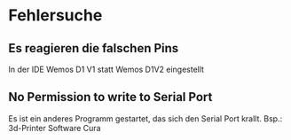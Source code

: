 Fehlersuche
===========


Es reagieren die falschen Pins
------------------------------

In der IDE Wemos D1 V1 statt Wemos D1V2 eingestellt

No Permission to write to Serial Port
-------------------------------------
Es ist ein anderes Programm gestartet, das sich den Serial Port krallt. Bsp.: 3d-Printer Software Cura

